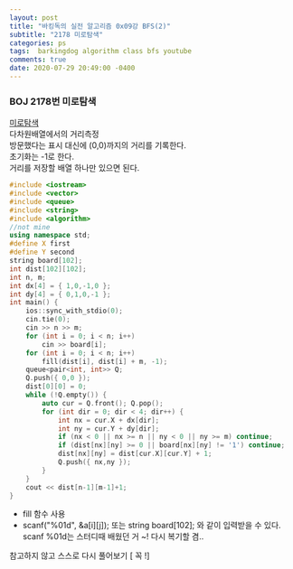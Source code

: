 ```yaml
---
layout: post
title: "바킹독의 실전 알고리즘 0x09강 BFS(2)"
subtitle: "2178 미로탐색"
categories: ps
tags:  barkingdog algorithm class bfs youtube
comments: true
date: 2020-07-29 20:49:00 -0400
--- 
```


### BOJ 2178번 미로탐색
[미로탐색](boj.kr/2178)   
다차원배열에서의 거리측정   
방문했다는 표시 대신에 (0,0)까지의 거리를 기록한다.   
초기화는 -1로 한다.   
거리를 저장할 배열 하나만 있으면 된다.

```cpp
#include <iostream>
#include <vector>
#include <queue>
#include <string>
#include <algorithm>
//not mine
using namespace std;
#define X first
#define Y second
string board[102];
int dist[102][102];
int n, m;
int dx[4] = { 1,0,-1,0 };
int dy[4] = { 0,1,0,-1 };
int main() {
	ios::sync_with_stdio(0);
	cin.tie(0);
	cin >> n >> m;
	for (int i = 0; i < n; i++)
		cin >> board[i];
	for (int i = 0; i < n; i++)
		fill(dist[i], dist[i] + m, -1);
	queue<pair<int, int>> Q;
	Q.push({ 0,0 });
	dist[0][0] = 0;
	while (!Q.empty()) {
		auto cur = Q.front(); Q.pop();
		for (int dir = 0; dir < 4; dir++) {
			int nx = cur.X + dx[dir];
			int ny = cur.Y + dy[dir];
			if (nx < 0 || nx >= n || ny < 0 || ny >= m) continue;
			if (dist[nx][ny] >= 0 || board[nx][ny] != '1') continue;
			dist[nx][ny] = dist[cur.X][cur.Y] + 1;
			Q.push({ nx,ny });
		}
	}
	cout << dist[n-1][m-1]+1;
}
```

- fill 함수 사용   
- scanf("%01d", &a[i][j]); 또는 string board[102]; 와 같이 입력받을 수 있다.   
scanf %01d는 스터디때 배웠던 거 ~! 다시 복기할 겸..   

참고하지 않고 스스로 다시 풀어보기 [ 꼭 !]

